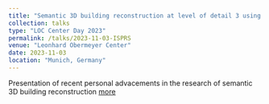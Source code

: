 ```yaml
---
title: "Semantic 3D building reconstruction at level of detail 3 using mobile mapping data"
collection: talks
type: "LOC Center Day 2023"
permalink: /talks/2023-11-03-ISPRS
venue: "Leonhard Obermeyer Center"
date: 2023-11-03
location: "Munich, Germany"
---
```


Presentation of recent personal advacements in the research of semantic 3D building reconstruction [more](https://www.ed.tum.de/en/loc/events/center-day/)
